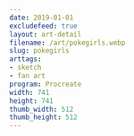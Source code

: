 ```yaml
---
date: 2019-01-01
excludefeed: true
layout: art-detail
filename: /art/pokegirls.webp
slug: pokegirls
arttags:
- sketch
- fan art
program: Procreate
width: 741
height: 741
thumb_width: 512
thumb_height: 512
---
```

